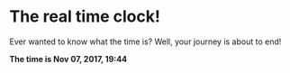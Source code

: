 # The real time clock!

Ever wanted to know what the time is? Well, your journey is about to end!

**The time is Nov 07, 2017, 19:44**
